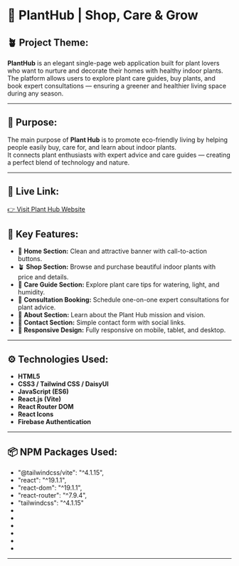 # 🌱 PlantHub | Shop, Care & Grow

## 🪴 Project Theme:
**PlantHub** is an elegant single-page web application built for plant lovers who want to nurture and decorate their homes with healthy indoor plants. The platform allows users to explore plant care guides, buy plants, and book expert consultations — ensuring a greener and healthier living space during any season.

---

## 🎯 Purpose:
The main purpose of **Plant Hub** is to promote eco-friendly living by helping people easily buy, care for, and learn about indoor plants.  
It connects plant enthusiasts with expert advice and care guides — creating a perfect blend of technology and nature.

---

## 🔗 Live Link:
[👉 Visit Plant Hub Website](https://plant-hub24.netlify.app/)

## 🌿 Key Features:
- 🏡 **Home Section:** Clean and attractive banner with call-to-action buttons.  
- 🪴 **Shop Section:** Browse and purchase beautiful indoor plants with price and details.  
- 🌸 **Care Guide Section:** Explore plant care tips for watering, light, and humidity.  
- 🌼 **Consultation Booking:** Schedule one-on-one expert consultations for plant advice.  
- 🌳 **About Section:** Learn about the Plant Hub mission and vision.  
- 💬 **Contact Section:** Simple contact form with social links.  
- 🌿 **Responsive Design:** Fully responsive on mobile, tablet, and desktop. 

---

## ⚙️ Technologies Used:
- **HTML5**  
- **CSS3 / Tailwind CSS / DaisyUI**  
- **JavaScript (ES6)**  
- **React.js (Vite)**  
- **React Router DOM** 
- **React Icons**  
- **Firebase Authentication** 

---

## 📦 NPM Packages Used:
-    "@tailwindcss/vite": "^4.1.15",
-    "react": "^19.1.1",
-    "react-dom": "^19.1.1",
-    "react-router": "^7.9.4",
-    "tailwindcss": "^4.1.15"
-
-
-
-
-
-

---